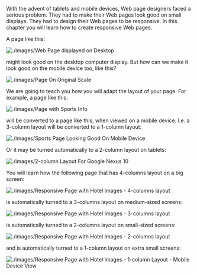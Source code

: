 With the advent of tablets and mobile devices, Web page designers faced a serious problem. They had to make their
Web pages look good on small displays. They had to design their Web pages to be responsive. In this chapter you
will learn how to create responsive Web pages.

A page like this:

![./images/Web Page displayed on Desktop](./images/web-page-displayed-on-desktop.jpg)

might look good on the desktop computer display. But how can we make it look good on the mobile device too, like this?

![./images/Page On Original Scale](./images/page-that-is-not-scaled-down-on-mobile-device-mode.jpg)

We are going to teach you how you will adapt the layout of your page. For example, a page like this:

![./images/Page with Sports Info](./images/page-with-sports-info.jpg)

will be converted to a page like this, when viewed on a mobile device. I.e. a 3-column layout will be converted to a 1-column layout:

![./images/Sports Page Looking Good On Mobile Device](./images/sports-page-on-apple-iphone-6-device-with-responsive-css.jpg)

Or it may be turned automatically to a 2-column layout on tablets:

![./images/2-column Layout For Google Nexus 10](./images/sports-page-with-2-column-layout-on-google-nexus-10.jpg)

You will learn how the following page that has 4-columns layout on a big screen:

![./images/Responsive Page with Hotel Images - 4-columns layout](./images/task-responsive-web-page-with-hotel-images-4-columns-layout.jpg)

is automatically turned to a 3-columns layout on medium-sized screens:

![./images/Responsive Page with Hotel Images - 3-columns layout](./images/task-responsive-web-page-with-hotel-images-3-columns-layout.jpg)

is automatically turned to a 2-columns layout on small-sized screens:

![./images/Responsive Page with Hotel Images - 2-columns layout](./images/task-responsive-web-page-with-hotel-images-2-columns-layout.jpg)

and is automatically turned to a 1-column layout on extra small screens:

![./images/Responsive Page with Hotel Images - 1-column Layout - Mobile Device View](./images/task-responsive-page-with-hotels-1-column-layout.jpg)

